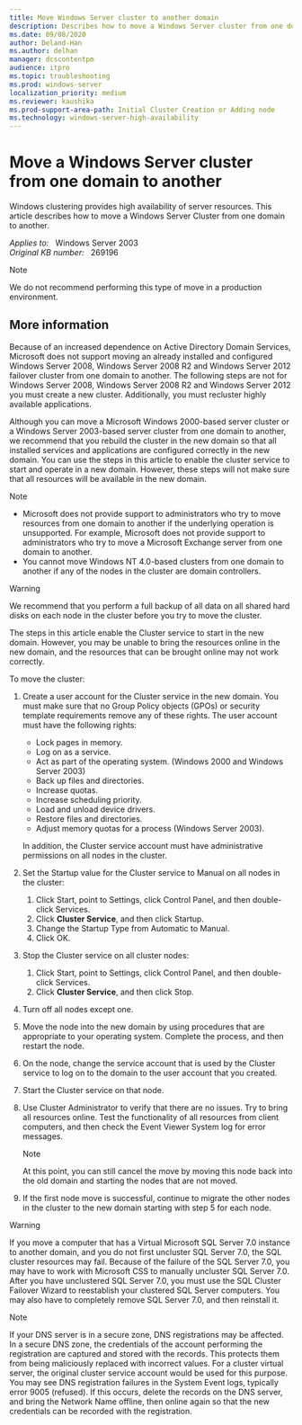 ```yaml
---
title: Move Windows Server cluster to another domain
description: Describes how to move a Windows Server cluster from one domain to another.
ms.date: 09/08/2020
author: Deland-Han
ms.author: delhan
manager: dcscontentpm
audience: itpro
ms.topic: troubleshooting
ms.prod: windows-server
localization_priority: medium
ms.reviewer: kaushika
ms.prod-support-area-path: Initial Cluster Creation or Adding node
ms.technology: windows-server-high-availability
---
```

# Move a Windows Server cluster from one domain to another

Windows clustering provides high availability of server resources. This article describes how to move a Windows Server Cluster from one domain to another.

_Applies to:_ &nbsp; Windows Server 2003  
_Original KB number:_ &nbsp; 269196

> [!NOTE]
> We do not recommend performing this type of move in a production environment.

## More information

Because of an increased dependence on Active Directory Domain Services, Microsoft does not support moving an already installed and configured Windows Server 2008, Windows Server 2008 R2 and Windows Server 2012 failover cluster from one domain to another. The following steps are not for Windows Server 2008, Windows Server 2008 R2 and Windows Server 2012 you must create a new cluster. Additionally, you must recluster highly available applications.

Although you can move a Microsoft Windows 2000-based server cluster or a Windows Server 2003-based server cluster from one domain to another, we recommend that you rebuild the cluster in the new domain so that all installed services and applications are configured correctly in the new domain. You can use the steps in this article to enable the cluster service to start and operate in a new domain. However, these steps will not make sure that all resources will be available in the new domain.

> [!Note]  
>
> - Microsoft does not provide support to administrators who try to move resources from one domain to another if the underlying operation is unsupported. For example, Microsoft does not provide support to administrators who try to move a Microsoft Exchange server from one domain to another.  
> - You cannot move Windows NT 4.0-based clusters from one domain to another if any of the nodes in the cluster are domain controllers.

> [!WARNING]
> We recommend that you perform a full backup of all data on all shared hard disks on each node in the cluster before you try to move the cluster.

The steps in this article enable the Cluster service to start in the new domain. However, you may be unable to bring the resources online in the new domain, and the resources that can be brought online may not work correctly.

To move the cluster:

1. Create a user account for the Cluster service in the new domain. You must make sure that no Group Policy objects (GPOs) or security template requirements remove any of these rights. The user account must have the following rights:
   - Lock pages in memory.
   - Log on as a service.
   - Act as part of the operating system. (Windows 2000 and Windows Server 2003)
   - Back up files and directories.
   - Increase quotas.
   - Increase scheduling priority.
   - Load and unload device drivers.
   - Restore files and directories.
   - Adjust memory quotas for a process (Windows Server 2003).

    In addition, the Cluster service account must have administrative permissions on all nodes in the cluster.

2. Set the Startup value for the Cluster service to Manual on all nodes in the cluster:

    1. Click Start, point to Settings, click Control Panel, and then double-click Services.
    2. Click **Cluster Service**, and then click Startup.
    3. Change the Startup Type from Automatic to Manual.
    4. Click OK.
3. Stop the Cluster service on all cluster nodes:

    1. Click Start, point to Settings, click Control Panel, and then double-click Services.
    2. Click **Cluster Service**, and then click Stop.
4. Turn off all nodes except one.
5. Move the node into the new domain by using procedures that are appropriate to your operating system. Complete the process, and then restart the node.
6. On the node, change the service account that is used by the Cluster service to log on to the domain to the user account that you created.
7. Start the Cluster service on that node.
8. Use Cluster Administrator to verify that there are no issues. Try to bring all resources online. Test the functionality of all resources from client computers, and then check the Event Viewer System log for error messages.

    > [!NOTE]
    > At this point, you can still cancel the move by moving this node back into the old domain and starting the nodes that are not moved.

9. If the first node move is successful, continue to migrate the other nodes in the cluster to the new domain starting with step 5 for each node.

> [!WARNING]
> If you move a computer that has a Virtual Microsoft SQL Server 7.0 instance to another domain, and you do not first uncluster SQL Server 7.0, the SQL cluster resources may fail. Because of the failure of the SQL Server 7.0, you may have to work with Microsoft CSS to manually uncluster SQL Server 7.0. After you have unclustered SQL Server 7.0, you must use the SQL Cluster Failover Wizard to reestablish your clustered SQL Server computers. You may also have to completely remove SQL Server 7.0, and then reinstall it.

> [!NOTE]
> If your DNS server is in a secure zone, DNS registrations may be affected. In a secure DNS zone, the credentials of the account performing the registration are captured and stored with the records. This protects them from being maliciously replaced with incorrect values. For a cluster virtual server, the original cluster service account would be used for this purpose. You may see DNS registration failures in the System Event logs, typically error 9005 (refused). If this occurs, delete the records on the DNS server, and bring the Network Name offline, then online again so that the new credentials can be recorded with the registration.
